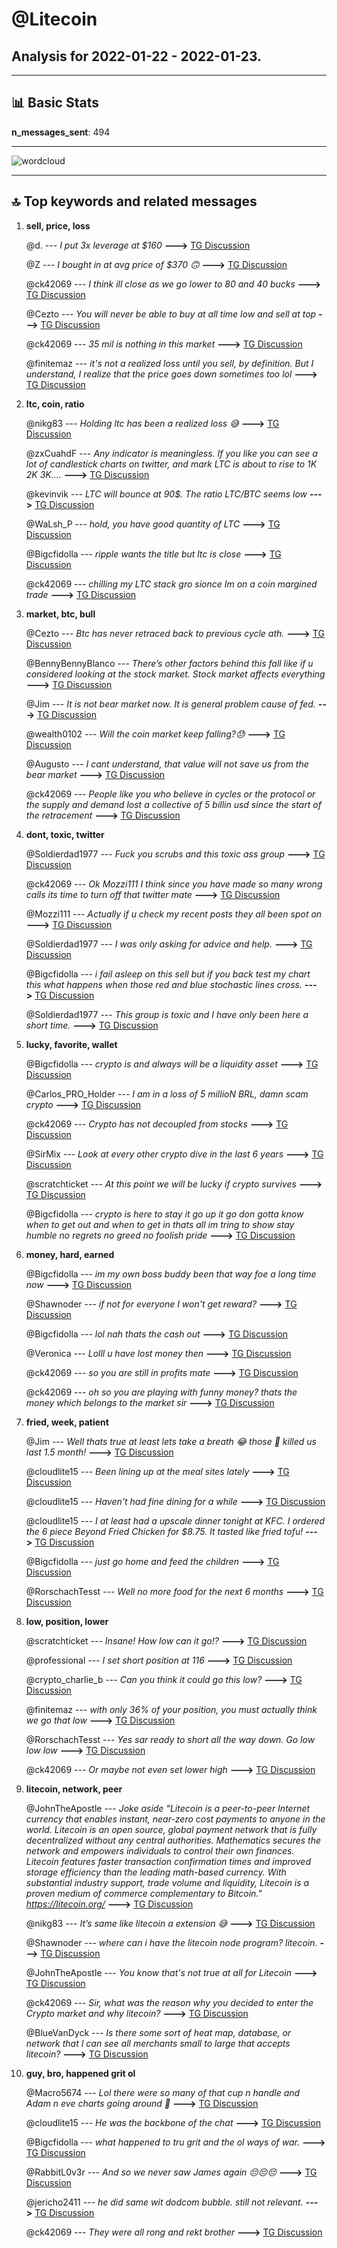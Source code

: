 # **@Litecoin**
 ## Analysis for **2022-01-22** - **2022-01-23**.

---

## 📊 **Basic Stats**

**n_messages_sent**: 494

---
![wordcloud](Litecoin_1Days_wordcloud.png)

---


## 🔝 **Top keywords and related messages**

1. **sell, price, loss**

    @d. --- *I put 3x leverage at $160* **--->** [TG Discussion](https://t.me/Litecoin/2051877)

    @Z --- *I bought in at avg price of $370 🙃* **--->** [TG Discussion](https://t.me/Litecoin/2050965)

    @ck42069 --- *I think ill close as we go lower to 80 and 40 bucks* **--->** [TG Discussion](https://t.me/Litecoin/2051741)

    @Cezto --- *You will never be able to buy at all time low and sell at top* **--->** [TG Discussion](https://t.me/Litecoin/2051420)

    @ck42069 --- *35 mil is nothing in this market* **--->** [TG Discussion](https://t.me/Litecoin/2051556)

    @finitemaz --- *it's not a realized loss until you sell, by definition.  But I understand, I realize that the price goes down sometimes too lol* **--->** [TG Discussion](https://t.me/Litecoin/2051819)

2. **ltc, coin, ratio**

    @nikg83 --- *Holding ltc has been a realized loss 😅* **--->** [TG Discussion](https://t.me/Litecoin/2051796)

    @zxCuahdF --- *Any indicator is meaningless. If you like you can see a lot of candlestick charts on twitter, and mark LTC is about to rise to 1K 2K 3K....* **--->** [TG Discussion](https://t.me/Litecoin/2051069)

    @kevinvik --- *LTC will bounce at 90$. The ratio LTC/BTC seems low* **--->** [TG Discussion](https://t.me/Litecoin/2051511)

    @WaLsh_P --- *hold, you have good quantity of LTC* **--->** [TG Discussion](https://t.me/Litecoin/2050961)

    @Bigcfidolla --- *ripple wants the title but ltc is close* **--->** [TG Discussion](https://t.me/Litecoin/2051149)

    @ck42069 --- *chilling my LTC stack gro sionce Im on a coin margined trade* **--->** [TG Discussion](https://t.me/Litecoin/2051553)

3. **market, btc, bull**

    @Cezto --- *Btc has never retraced back to previous cycle ath.* **--->** [TG Discussion](https://t.me/Litecoin/2051646)

    @BennyBennyBlanco --- *There’s other factors behind this fall like if u considered looking at the stock market. Stock market affects everything* **--->** [TG Discussion](https://t.me/Litecoin/2051517)

    @Jim --- *It is not bear market now. It is general problem cause of fed.* **--->** [TG Discussion](https://t.me/Litecoin/2050939)

    @wealth0102 --- *Will the coin market keep falling?😓* **--->** [TG Discussion](https://t.me/Litecoin/2051465)

    @Augusto --- *I cant understand, that value will not save us from the bear market* **--->** [TG Discussion](https://t.me/Litecoin/2050937)

    @ck42069 --- *People like you who believe in cycles or the protocol or the supply and demand lost a collective of 5 billin usd since the start of the retracement* **--->** [TG Discussion](https://t.me/Litecoin/2051649)

4. **dont, toxic, twitter**

    @Soldierdad1977 --- *Fuck you scrubs and this toxic ass group* **--->** [TG Discussion](https://t.me/Litecoin/2051852)

    @ck42069 --- *Ok Mozzi111 I think since you have made so many wrong calls its time to turn off that twitter mate* **--->** [TG Discussion](https://t.me/Litecoin/2050630)

    @Mozzi111 --- *Actually if u check my recent posts they all been spot on* **--->** [TG Discussion](https://t.me/Litecoin/2050632)

    @Soldierdad1977 --- *I was only asking for advice and help.* **--->** [TG Discussion](https://t.me/Litecoin/2051848)

    @Bigcfidolla --- *i fail asleep on this sell but if you back test my chart this what happens when those red and blue stochastic lines cross.* **--->** [TG Discussion](https://t.me/Litecoin/2051542)

    @Soldierdad1977 --- *This group is toxic and I have only been here a short time.* **--->** [TG Discussion](https://t.me/Litecoin/2051850)

5. **lucky, favorite, wallet**

    @Bigcfidolla --- *crypto is and always will be a liquidity asset* **--->** [TG Discussion](https://t.me/Litecoin/2051165)

    @Carlos_PRO_Holder --- *I am in a loss of 5 millioN BRL, damn scam crypto* **--->** [TG Discussion](https://t.me/Litecoin/2051773)

    @ck42069 --- *Crypto has not decoupled from stocks* **--->** [TG Discussion](https://t.me/Litecoin/2050695)

    @SirMix --- *Look at every other crypto dive in the last 6 years* **--->** [TG Discussion](https://t.me/Litecoin/2051841)

    @scratchticket --- *At this point we will be lucky if crypto survives* **--->** [TG Discussion](https://t.me/Litecoin/2051243)

    @Bigcfidolla --- *crypto is here to stay it go up it go don gotta know when to get out and when to get in thats all im tring to show stay humble no regrets no greed no foolish pride* **--->** [TG Discussion](https://t.me/Litecoin/2051276)

6. **money, hard, earned**

    @Bigcfidolla --- *im my own boss buddy been that way foe a long time now* **--->** [TG Discussion](https://t.me/Litecoin/2051173)

    @Shawnoder --- *if not for everyone I won't get reward?* **--->** [TG Discussion](https://t.me/Litecoin/2051892)

    @Bigcfidolla --- *lol nah thats the cash out* **--->** [TG Discussion](https://t.me/Litecoin/2051304)

    @Veronica --- *Lolll u have lost money then* **--->** [TG Discussion](https://t.me/Litecoin/2051689)

    @ck42069 --- *so you are still in profits mate* **--->** [TG Discussion](https://t.me/Litecoin/2051591)

    @ck42069 --- *oh so you are playing with funny money? thats the money which belongs to the market sir* **--->** [TG Discussion](https://t.me/Litecoin/2051583)

7. **fried, week, patient**

    @Jim --- *Well thats true at least lets take a breath 😂 those 🐻 killed us last 1.5 month!* **--->** [TG Discussion](https://t.me/Litecoin/2051770)

    @cloudlite15 --- *Been lining up at the meal sites lately* **--->** [TG Discussion](https://t.me/Litecoin/2051845)

    @cloudlite15 --- *Haven't had fine dining for a while* **--->** [TG Discussion](https://t.me/Litecoin/2051843)

    @cloudlite15 --- *I at least had a upscale dinner tonight at KFC. I ordered the 6 piece Beyond Fried Chicken for $8.75. It tasted like fried tofu!* **--->** [TG Discussion](https://t.me/Litecoin/2051842)

    @Bigcfidolla --- *just go home and feed the children* **--->** [TG Discussion](https://t.me/Litecoin/2051274)

    @RorschachTesst --- *Well no more food for the next 6 months* **--->** [TG Discussion](https://t.me/Litecoin/2050975)

8. **low, position, lower**

    @scratchticket --- *Insane! How low can it go!?* **--->** [TG Discussion](https://t.me/Litecoin/2051036)

    @professional --- *I set short position at 116* **--->** [TG Discussion](https://t.me/Litecoin/2051751)

    @crypto_charlie_b --- *Can you think it could go this low?* **--->** [TG Discussion](https://t.me/Litecoin/2051986)

    @finitemaz --- *with only 36% of your position, you must actually think we go that low* **--->** [TG Discussion](https://t.me/Litecoin/2051742)

    @RorschachTesst --- *Yes sar ready to short all the way down. Go low low low* **--->** [TG Discussion](https://t.me/Litecoin/2051479)

    @ck42069 --- *Or maybe not even set lower high* **--->** [TG Discussion](https://t.me/Litecoin/2051316)

9. **litecoin, network, peer**

    @JohnTheApostle --- *Joke aside  "Litecoin is a peer-to-peer Internet currency that enables instant, near-zero cost payments to anyone in the world. Litecoin is an open source, global payment network that is fully decentralized without any central authorities. Mathematics secures the network and empowers individuals to control their own finances. Litecoin features faster transaction confirmation times and improved storage efficiency than the leading math-based currency. With substantial industry support, trade volume and liquidity, Litecoin is a proven medium of commerce complementary to Bitcoin."  https://litecoin.org/* **--->** [TG Discussion](https://t.me/Litecoin/2050891)

    @nikg83 --- *It’s same like litecoin a extension 😅* **--->** [TG Discussion](https://t.me/Litecoin/2052003)

    @Shawnoder --- *where can i have the litecoin node program? litecoin.* **--->** [TG Discussion](https://t.me/Litecoin/2051914)

    @JohnTheApostle --- *You know that's not true at all for Litecoin* **--->** [TG Discussion](https://t.me/Litecoin/2051264)

    @ck42069 --- *Sir, what was the reason why you decided to enter the Crypto market and why litecoin?* **--->** [TG Discussion](https://t.me/Litecoin/2051575)

    @BlueVanDyck --- *Is there some sort of heat map, database, or network that I can see all merchants small to large that accepts litecoin?* **--->** [TG Discussion](https://t.me/Litecoin/2051610)

10. **guy, bro, happened grit ol**

    @Macro5674 --- *Lol there were so many of that cup n handle and Adam n eve charts going around 🤣* **--->** [TG Discussion](https://t.me/Litecoin/2051245)

    @cloudlite15 --- *He was the backbone of the chat* **--->** [TG Discussion](https://t.me/Litecoin/2051856)

    @Bigcfidolla --- *what happened to tru grit and the ol ways of war.* **--->** [TG Discussion](https://t.me/Litecoin/2051334)

    @RabbitL0v3r --- *And so we never saw James again 😔😔😔* **--->** [TG Discussion](https://t.me/Litecoin/2051176)

    @jericho2411 --- *he did same wit dodcom bubble. still not relevant.* **--->** [TG Discussion](https://t.me/Litecoin/2050764)

    @ck42069 --- *They were all rong and rekt brother* **--->** [TG Discussion](https://t.me/Litecoin/2050638)

